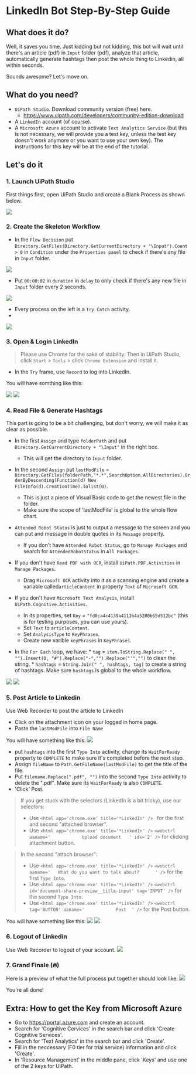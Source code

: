 # LinkedIn Bot Step-By-Step Guide

## What does it do?
Well, it saves you time. Just kidding but not kidding, this bot will wait until there's an article (pdf) in `Input` folder (pdf), analyze that article, automatically generate hashtags then post the whole thing to Linkedin, all within seconds.

Sounds awesome? Let's move on.

## What do you need?
* `UiPath Studio`. Download community version (free) here.
    * https://www.uipath.com/developers/community-edition-download
* A `LinkedIn` account (of course).
* A `Microsoft Azure` account to activate `Text Analytics Service` (but this is not necessary, we will provide you a test key, unless the test key doesn't work anymore or you want to use your own key). The instructions for this key will be at the end of the tutorial.

## Let's do it

### 1. Launch UiPath Studio

First things first, open UiPath Studio and create a Blank Process as shown below.

![](https://i.imgur.com/9VamsVr.gif)


### 2. Create the Skeleton Workflow

* In the `Flow Decision` put `Directory.GetFiles(Directory.GetCurrentDirectory + "\Input").Count > 0` in `Condition` under the `Properties panel` to check if there's any file in `Input` folder.

![](https://i.imgur.com/tKAdYry.png)


* Put `00:00:02` in `duration` in `delay` to only check if there's any new file in `Input` folder every 2 seconds.

![](https://i.imgur.com/mPlTWw4.gif)

* Every process on the left is a `Try Catch` activity.
* 
![](https://i.imgur.com/liLXlnU.png)


### 3. Open & Login LinkedIn

> Please use Chrome for the sake of stability.
> Then in UiPath Studio, click `Start` > `Tools` > click `Chrome Extension` and install it.

* In the `Try` frame, use `Record` to log into LinkedIn.

You will have somthing like this:

![](https://i.imgur.com/YwodxDf.png)
![](https://i.imgur.com/WEIrluI.png)





### 4. Read File & Generate Hashtags
This part is going to be a bit challenging, but don't worry, we will make it as clear as possible.
* In the first `Assign` and type `folderPath` and put `Directory.GetCurrentDirectory + "\Input"` in the right box.
    * This will get the directory to `Input` folder.
    
* In the second `Assign` put `lastModFile` = `Directory.GetFiles(folderPath,"*.*",SearchOption.AllDirectories).OrderByDescending(Function(d) New FileInfo(d).CreationTime).Tolist(0)`.
    * This is just a piece of Visual Basic code to get the newest file in the folder.
    * Make sure the scope of 'lastModFile' is global to the whole flow chart.
    
* `Attended Robot Status` is just to output a message to the screen and you can put and message in double quotes in its `Message` property.
    * If you don't have `Attended Robot Status`, go to `Manage Packages` and search for `AttendedRobotStatus` in `All Packages`.
* If you don't have `Read PDF with OCR`, install `UiPath.PDF.Activities` in `Manage Packages`.
    * Drag `Microsoft OCR` activity into it as a scanning engine and create a variable called`articleContent` in property `Text` of `Microsoft OCR`.
* If you don't have `Microsoft Text Analysis`, install `UiPath.Cognitive.Activities`.
    * In its properties, set `Key` = `"fd0ca4c4139a4111b4a5280b65d512bc"` (this is for testing purposes, you can use yours).
    * Set `Text` to `articleContent`.
    * Set `AnalysisType` to `KeyPhrases`.
    * Create new varible `keyPhrases` in `KeyPhrases`.
* In the `For Each` loop, we have:
        * `tag` = `item.ToString.Replace(" ", "").Insert(0, "#").Replace("-","").Replace("'","")` to clean the string.
        * `hashtags` = `String.Join(" ", hashtags, tag)` to create a string of hashtags. Make sure `hashtags` is global to the whole workflow.
        
![](https://i.imgur.com/iZ7fpqm.png)
![](https://i.imgur.com/wkwRnXX.png)


### 5. Post Article to Linkedin
Use Web Recorder to post the article to LinkedIn
* Click on the attachment icon on your logged in home page.
* Paste the `lastModFile` into `File Name`

You will have something like this:
![](https://i.imgur.com/grEbCVM.png)

* put `hashtags` into the first `Type Into` activity, change its `WaitForReady` property to `COMPLETE` to make sure it's completed before the next step.
* Assign `fileName` to `Path.GetFileName(lastModFile)` to get the title of the file.
* Put `filename.Replace(".pdf", "")` into the second `Type Into` activity to delete the ".pdf". Make sure its `WaitForReady` is also `COMPLETE`.
* 'Click' Post.

> If you get stuck with the selectors (LinkedIn is a bit tricky), use our selectors:
> * Use `<html app='chrome.exe' title='*LinkedIn' />
` for the first and second "attached browser".
> * Use `<html app='chrome.exe' title='*LinkedIn' />`
> `<webctrl aaname='            Upload document   ' idx='2' />` for clicking attachment button.

> In the second "attach browser":
> * Use `<html app='chrome.exe' title='*LinkedIn' />`
> `<webctrl aaname='   What do you want to talk about?      ' />` for the first `Type Into`.
> * Use `<html app='chrome.exe' title='*LinkedIn' />`
> `<webctrl id='document-share-preview__title-input' tag='INPUT' />` for the second `Type Into`.
> * Use `<html app='chrome.exe' title='*LinkedIn' />`
> `<webctrl tag='BUTTON' aaname='            Post  ' />` for the Post button.

You will have something like this:
![](https://i.imgur.com/J6Qm5nm.png)
![](https://i.imgur.com/5PEhA0q.png)



### 6. Logout of Linkedin
Use Web Recorder to logout of your account.
![](https://i.imgur.com/AJ2Q1Rh.png)

### 7. Grand Finale (🔥)

Here is a preview of what the full process put together should look like.
![](https://i.imgur.com/78ImAFH.gif)

You're all done!

## Extra: How to get the Key from Microsoft Azure
* Go to https://portal.azure.com and create an account.
* Search for 'Cognitive Cervices' in the search bar and click 'Create Cognitive Services'.
* Search for 'Text Analytics' in the search bar and click 'Create'.
* Fill in the neccessary (F0 tier for trial service) information and click 'Create'.
* In 'Resource Management' in the middle pane, click 'Keys' and use one of the 2 keys for UiPath.
